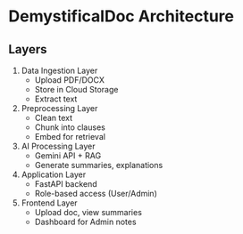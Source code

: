 # DemystificalDoc Architecture

## Layers
1. Data Ingestion Layer
   - Upload PDF/DOCX
   - Store in Cloud Storage
   - Extract text
2. Preprocessing Layer
   - Clean text
   - Chunk into clauses
   - Embed for retrieval
3. AI Processing Layer
   - Gemini API + RAG
   - Generate summaries, explanations
4. Application Layer
   - FastAPI backend
   - Role-based access (User/Admin)
5. Frontend Layer
   - Upload doc, view summaries
   - Dashboard for Admin notes
